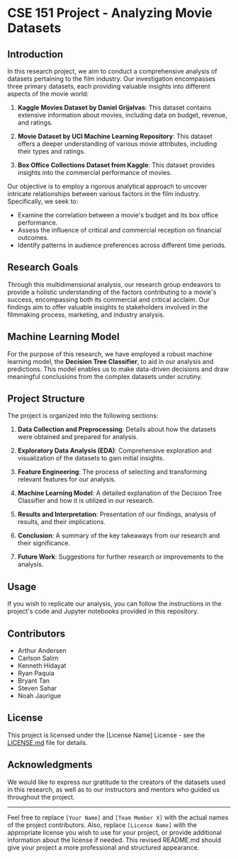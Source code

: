 # CSE 151 Project - Analyzing Movie Datasets

## Introduction

In this research project, we aim to conduct a comprehensive analysis of datasets pertaining to the film industry. Our investigation encompasses three primary datasets, each providing valuable insights into different aspects of the movie world:

1. **Kaggle Movies Dataset by Daniel Grijalvas**: This dataset contains extensive information about movies, including data on budget, revenue, and ratings.

2. **Movie Dataset by UCI Machine Learning Repository**: This dataset offers a deeper understanding of various movie attributes, including their types and ratings.

3. **Box Office Collections Dataset from Kaggle**: This dataset provides insights into the commercial performance of movies.

Our objective is to employ a rigorous analytical approach to uncover intricate relationships between various factors in the film industry. Specifically, we seek to:

- Examine the correlation between a movie's budget and its box office performance.
- Assess the influence of critical and commercial reception on financial outcomes.
- Identify patterns in audience preferences across different time periods.

## Research Goals

Through this multidimensional analysis, our research group endeavors to provide a holistic understanding of the factors contributing to a movie's success, encompassing both its commercial and critical acclaim. Our findings aim to offer valuable insights to stakeholders involved in the filmmaking process, marketing, and industry analysis.

## Machine Learning Model

For the purpose of this research, we have employed a robust machine learning model, the **Decision Tree Classifier**, to aid in our analysis and predictions. This model enables us to make data-driven decisions and draw meaningful conclusions from the complex datasets under scrutiny.

## Project Structure

The project is organized into the following sections:

1. **Data Collection and Preprocessing**: Details about how the datasets were obtained and prepared for analysis.

2. **Exploratory Data Analysis (EDA)**: Comprehensive exploration and visualization of the datasets to gain initial insights.

3. **Feature Engineering**: The process of selecting and transforming relevant features for our analysis.

4. **Machine Learning Model**: A detailed explanation of the Decision Tree Classifier and how it is utilized in our research.

5. **Results and Interpretation**: Presentation of our findings, analysis of results, and their implications.

6. **Conclusion**: A summary of the key takeaways from our research and their significance.

7. **Future Work**: Suggestions for further research or improvements to the analysis.

## Usage

If you wish to replicate our analysis, you can follow the instructions in the project's code and Jupyter notebooks provided in this repository.

## Contributors

- Arthur Andersen
- Carlson Salim
- Kenneth Hidayat
- Ryan Paquia
- Bryant Tan
- Steven Sahar
- Noah Jaurigue

## License

This project is licensed under the [License Name] License - see the [LICENSE.md](LICENSE.md) file for details.

## Acknowledgments

We would like to express our gratitude to the creators of the datasets used in this research, as well as to our instructors and mentors who guided us throughout the project.

---

Feel free to replace `[Your Name]` and `[Team Member X]` with the actual names of the project contributors. Also, replace `[License Name]` with the appropriate license you wish to use for your project, or provide additional information about the license if needed. This revised README.md should give your project a more professional and structured appearance.

